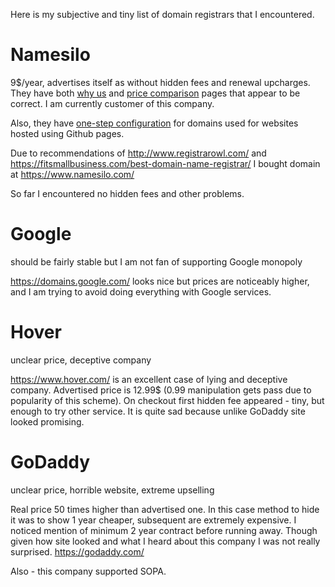 Here is my subjective and tiny list of domain registrars that I encountered.

# Namesilo

9$/year, advertises itself as without hidden fees and renewal upcharges. They have both [why us](https://www.namesilo.com/why_us.php) and [price comparison](https://www.namesilo.com/pricing.php) pages that appear to be correct. I am currently customer of this company.

Also, they have [one-step configuration](https://www.namesilo.com/CustomDomain/Github) for domains used for websites hosted using Github pages.

Due to recommendations of http://www.registrarowl.com/ and https://fitsmallbusiness.com/best-domain-name-registrar/ I bought domain at https://www.namesilo.com/

So far I encountered no hidden fees and other problems.

# Google

should be fairly stable but I am not fan of supporting Google monopoly

https://domains.google.com/ looks nice but prices are noticeably higher, and I am trying to avoid doing everything with Google services.

# Hover

unclear price, deceptive company

https://www.hover.com/ is an excellent case of lying and deceptive company. Advertised price is 12.99$ (0.99 manipulation gets pass due to popularity of this scheme). On checkout first hidden fee appeared - tiny, but enough to try other service. It is quite sad because unlike GoDaddy site looked promising.

# GoDaddy

unclear price, horrible website, extreme upselling

Real price 50 times higher than advertised one. In this case method to hide it was to show 1 year cheaper, subsequent are extremely expensive. I noticed mention of minimum 2 year contract before running away. Though given how site looked and what I heard about this company I was not really surprised. https://godaddy.com/

Also - this company supported SOPA.
